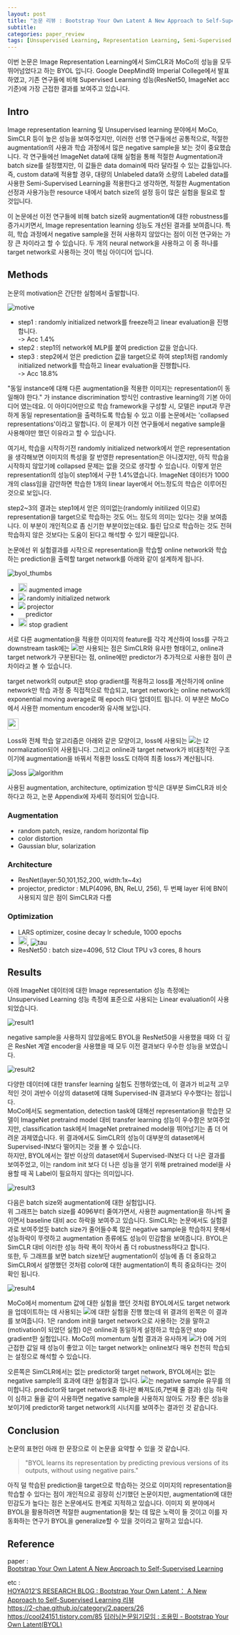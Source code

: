 ```yaml
---
layout: post
title: "논문 리뷰 : Bootstrap Your Own Latent A New Approach to Self-Supervised Learning"
subtitle: 
categories: paper_review
tags: [Unsupervised Learning, Representation Learning, Semi-Supervised Learning, MoCo, SimCLR, BYOL]
---
```


이번 논문은 Image Representation Learning에서 SimCLR과 MoCo의 성능을 모두 뛰어넘었다고 하는 BYOL 입니다. Google DeepMind와 Imperial College에서 발표하였고, 기존 연구들에 비해 Supervised Learning 성능(ResNet50, ImageNet acc 기준)에 가장 근접한 결과를 보여주고 있습니다. 


## Intro 
 Image representation learning 및 Unsupervised learning 분야에서 MoCo, SimCLR 등이 높은 성능을 보여주었지만, 이러한 선행 연구들에선 공통적으로, 적절한 augmentation의 사용과 학습 과정에서 많은 negative sample을 보는 것이 중요했습니다. 각 연구들에선 ImageNet data에 대해 실험을 통해 적절한 Augmentation과 batch size를 설정했지만, 이 값들은 data domain에 따라 달라질 수 있는 값들입니다. 즉, custom data에 적용할 경우, 대량의 Unlabeled data와 소량의 Labeled data를 사용한 Semi-Supervised Learning을 적용한다고 생각하면, 적절한 Augmentation 선정과 사용가능한 resource 내에서 batch size의 설정 등이 많은 실험을 필요로 할 것입니다.   

 이 논문에선 이전 연구들에 비해 batch size와 augmentation에 대한 robustness를 증가시키면서, Image representation learning 성능도 개선된 결과를 보여줍니다. 특히, 학습 과정에서 negative sample을 전혀 사용하지 않았다는 점이 이전 연구와는 가장 큰 차이라고 할 수 있습니다. 두 개의 neural network을 사용하고 이 중 하나를 target network로 사용하는 것이 핵심 아이디어 입니다.


## Methods
논문의 motivation은 간단한 실험에서 출발합니다. 

![motive]({{site.baseurl}}/assets/img/post5/motive.jpg)

* step1 : randomly initialized network를 freeze하고 linear evaluation을 진행합니다.  
-> Acc 1.4%
* step2 : step1의 network에 MLP를 붙여 prediction 값을 얻습니다.
* step3 : step2에서 얻은 prediction 값을 target으로 하여 step1처럼 randomly initialized network를 학습하고 linear evaluation을 진행합니다.   
-> Acc 18.8%

"동일 instance에 대해 다른 augmentation을 적용한 이미지는 representation이 동일해야 한다." 가 instance discrimination 방식인 contrastive learning의 기본 아이디어 였는데요. 이 아이디어만으로 학습 framework을 구성할 시, 모델은 input과 무관하게 동일 representation을 출력하도록 학습될 수 있고 이를 논문에서는 'collapsed representations'이라고 말합니다. 이 문제가 이전 연구들에서 negative sample을 사용해야만 했던 이유라고 할 수 있습니다.

여기서, 학습을 시작하기전 randomly initialized network에서 얻은 representation을 생각해보면 이미지의 특성을 잘 반영한 representation은 아니겠지만, 아직 학습을 시작하지 않았기에 collapsed 문제는 없을 것으로 생각할 수 있습니다. 이렇게 얻은 representation의 성능이 step1에서 구한 1.4%였습니다. ImageNet 데이터가 1000개의 class임을 감안하면 학습한 1개의 linear layer에서 어느정도의 학습은 이루어진 것으로 보입니다.

step2~3의 결과는 step1에서 얻은 의미없는(randomly initilized 이므로) representation을 target으로 학습하는 것도 어느 정도의 의미는 있다는 것을 보여줍니다. 이 부분이 개인적으로 좀 신기한 부분이었는데요. 틀린 답으로 학습하는 것도 전혀 학습하지 않은 것보다는 도움이 된다고 해석할 수 있기 때문입니다.

논문에선 위 실험결과를 시작으로 representation을 학습할 online network와 학습하는 prediction을 출력할 target network를 아래와 같이 설계하게 됩니다.

![byol_thumbs]({{site.baseurl}}/assets/img/post5/byol_thumbs.jpg)

* <img src="https://latex.codecogs.com/svg.latex?\; v, v' : " height=20/> augmented image
* <img src="https://latex.codecogs.com/svg.latex?\; f_{\theta}, f_{\xi} :" wdith=20/> randomly initialized network
* <img src="https://latex.codecogs.com/svg.latex?\; g_{\theta}, g_{\xi} :" wdith=20/> projector
* <img src="https://latex.codecogs.com/svg.latex?\; q_{\theta} : " height=13/> predictor
* <img src="https://latex.codecogs.com/svg.latex?\; sg(z'_{\xi}) : " height=20/> stop gradient

서로 다른 augmentation을 적용한 이미지의 feature를 각각 계산하여 loss를 구하고 downstream task에는 <img src="https://latex.codecogs.com/svg.latex?\; y_{\theta}"/>만 사용되는 점은 SimCLR와 유사한 형태이고, online과 target network가 구분된다는 점, online에만 predictor가 추가적으로 사용한 점이 큰 차이라고 볼 수 있습니다. 

target network의 output은 stop gradient를 적용하고 loss를 계산하기에 online network만 학습 과정 중 직접적으로 학습되고, target network는 online network의 exponential moving average로 매 epoch 마다 업데이트 됩니다. 이 부분은 MoCo에서 사용한 momentum encoder와 유사해 보입니다.

<img src="https://latex.codecogs.com/svg.latex?\; \xi \leftarrow \tau \xi + (1-\tau)\theta " height=25/>

Loss와 전체 학습 알고리즘은 아래와 같은 모양이고, loss에 사용되는 <img src="https://latex.codecogs.com/svg.latex?\; q_{\theta}(z_{\theta}), z'_{\xi} "/>는 l2 normalization되어 사용됩니다. 그리고 online과 target network가 비대칭적인 구조이기에 augmentation을 바꿔서 적용한 loss도 더하여 최종 loss가 계산됩니다.

![loss]({{site.baseurl}}/assets/img/post5/loss.jpg)
![algorithm]({{site.baseurl}}/assets/img/post5/algorithm.jpg)

사용된 augmentation, architecture, optimization 방식은 대부분 SimCLR과 비슷하다고 하고, 논문 Appendix에 자세히 정리되어 있습니다.

### Augmentation
* random patch, resize, random horizontal flip
* color distortion
* Gaussian blur, solarization

### Architecture
* ResNet(layer:50,101,152,200, width:1x~4x)
* projector, predictor : MLP(4096, BN, ReLU, 256), 두 번째 layer 뒤에 BN이 사용되지 않은 점이 SimCLR과 다름

### Optimization
* LARS optimizer, cosine decay lr schedule, 1000 epochs
* <img src="https://latex.codecogs.com/svg.latex?\; \tau_{base}=0.996  " height=20/>, ![tau]({{site.baseurl}}/assets/img/post5/tau.jpg)
* ResNet50 : batch size=4096, 512 Clout TPU v3 cores, 8 hours


## Results
아래 ImageNet 데이터에 대한 Image representation 성능 측정에는 Unsupervised Learning 성능 측정에 표준으로 사용되는 Linear evaluation이 사용되었습니다.

![result1]({{site.baseurl}}/assets/img/post5/result1.jpg)

negative sample을 사용하지 않았음에도 BYOL을 ResNet50을 사용했을 때와 더 깊은 ResNet 계열 encoder을 사용했을 때 모두 이전 결과보다 우수한 성능을 보였습니다.

![result2]({{site.baseurl}}/assets/img/post5/result2.jpg)

다양한 데이터에 대한 transfer learning 실험도 진행하였는데, 이 결과가 비교적 고무적인 것이 과반수 이상의 dataset에 대해 Supervised-IN 결과보다 우수했다는 점입니다.  
MoCo에서도 segmentation, detection task에 대해선 representation을 학습한 모델이 ImageNet pretraind model 대비 transfer learning 성능이 우수함은 보여주었지만, classification task에서 ImageNet pretrained model을 뛰어넘기는 좀 더 어려운 과제였습니다. 위 결과에서도 SimCLR의 성능이 대부분의 dataset에서 Supervised-IN보다 떨어지는 것을 볼 수 있습니다.  
하지만, BYOL에서는 절반 이상의 dataset에서 Supervised-IN보다 더 나은 결과를 보여주었고, 이는 random init 보다 더 나은 성능을 얻기 위해 pretrained model을 사용할 때 꼭 Label이 필요하지 않다는 의미입니다.

![result3]({{site.baseurl}}/assets/img/post5/result3.jpg)

다음은 batch size와 augmentation에 대한 실험입니다.  
위 그래프는 batch size를 4096부터 줄여가면서, 사용한 augmentation을 하나씩 줄이면서 baseline 대비 acc 하락을 보여주고 있습니다. SimCLR는 논문에서도 실험결과로 보여주었듯 batch size가 줄어들수록 많은 negative sample을 학습하지 못해서 성능하락이 뚜렷하고 augmentation 종류에도 성능이 민감함을 보여줍니다. BYOL은 SimCLR 대비 이러한 성능 하락 폭이 작아서 좀 더 robustness하다고 합니다.  
또한, 두 그래프를 보면 batch size보단 augmentation이 성능에 좀 더 중요하고 SimCLR에서 설명했던 것처럼 color에 대한 augmentation이 특히 중요하다는 것이 확인 됩니다.

![result4]({{site.baseurl}}/assets/img/post5/result4.jpg)

MoCo에서 momentum 값에 대한 실험을 했던 것처럼 BYOL에서도 target network을 업데이트하는 데 사용되는 <img src="https://latex.codecogs.com/svg.latex?\; \tau_{base}" />에 대한 실험을 진행 했는데 위 결과의 왼쪽은 이 결과를 보여줍니다. 1은 random init을 target network으로 사용하는 것을 말하고(motivation이 되었던 실험) 0은 online과 동일하게 설정하고 학습동안 stop gradient한 실험입니다. MoCo의 momentum 실험 결과과 유사하게 <img src="https://latex.codecogs.com/svg.latex?\; \tau_{base}" />가 0에 거의 근접한 값일 때 성능이 좋았고 이는 target network는 online보다 매우 천천히 학습되는 설정으로 해석할 수 있습니다.  

오른쪽은 SimCLR에서는 없는 predictor와 target network, BYOL에서는 없는 negative sample의 효과에 대한 실험결과 입니다. <img src="https://latex.codecogs.com/svg.latex?\; \beta" />는 negative sample 유무를 의미합니다. predictor와 target network중 하나만 빠져도(6,7번째 줄 결과) 성능 하락이 심하고 둘을 같이 사용하면 negative sample을 사용하지 않아도 가장 좋은 성능을 보이기에 predictor와 target network의 시너지를 보여주는 결과인 것 같습니다.


## Conclusion
논문의 표현인 아래 한 문장으로 이 논문을 요약할 수 있을 것 같습니다.
> "BYOL learns its representation by predicting previous versions of its outputs, without using negative pairs."

아직 덜 학습된 prediction을 target으로 학습하는 것으로 이미지의 representation을 학습할 수 있다는 점이 개인적으로 굉장히 신기했던 논문이지만, augmentation에 대한 민감도가 높다는 점은 논문에서도 한계로 지적하고 있습니다. 이미지 외 분야에서 BYOL을 활용하려면 적절한 augmentation을 찾는 데 많은 노력이 들 것이고 이를 자동화하는 연구가 BYOL을 generalize할 수 있을 것이라고 말하고 있습니다. 


## Reference 
paper :  
<a href="https://arxiv.org/abs/2006.07733​">Bootstrap Your Own Latent A New Approach to Self-Supervised Learning</a>

etc :   
<a href="https://hoya012.github.io/blog/byol/">HOYA012'S RESEARCH BLOG : Bootstrap Your Own Latent： A New Approach to Self-Supervised Learning 리뷰</a>  
<a href="https://2-chae.github.io/category/2.papers/26">https://2-chae.github.io/category/2.papers/26</a>  
<a href="https://cool24151.tistory.com/85">https://cool24151.tistory.com/85</a> 
<a href="https://www.youtube.com/watch?v=BuyWUSPJicM">딥러닝논문읽기모임 : 조용민 - Bootstrap Your Own Latent(BYOL)</a> 